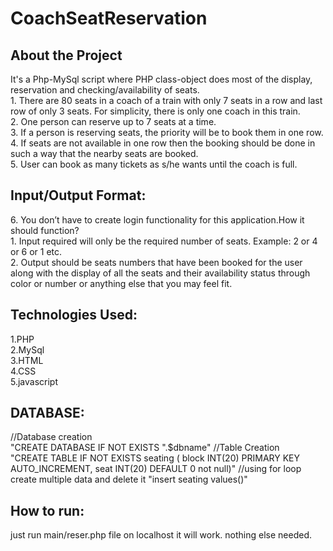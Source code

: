 # CoachSeatReservation
<h2>About the Project</h2>
It's a Php-MySql script where PHP class-object does most of the display, reservation and checking/availability of seats.<br>
1. There are 80 seats in a coach of a train with only 7 seats in a row and last row of only 3
seats. For simplicity, there is only one coach in this train.<br>
2. One person can reserve up to 7 seats at a time.<br>
3. If a person is reserving seats, the priority will be to book them in one row.<br>
4. If seats are not available in one row then the booking should be done in such a way that the
nearby seats are booked.<br>
5. User can book as many tickets as s/he wants until the coach is full.<br>
<h2>Input/Output Format:</h2>
6. You don’t have to create login functionality for this application.How it should function?<br>
1. Input required will only be the required number of seats. Example: 2 or 4 or 6 or 1 etc.<br>
2. Output should be seats numbers that have been booked for the user along with the display of
all the seats and their availability status through color or number or anything else that you may
feel fit.<br>
<h2>Technologies Used:</h2>
1.PHP<br>
2.MySql<br>
3.HTML<br>
4.CSS<br>
5.javascript<br>
<h2> DATABASE:</h2>
//Database creation<br>
"CREATE DATABASE IF NOT EXISTS ".$dbname"
//Table Creation<br>
"CREATE TABLE IF NOT EXISTS seating (
    	block INT(20) PRIMARY KEY AUTO_INCREMENT,
    	seat INT(20) DEFAULT 0 not null)"
//using for loop create multiple data and delete it 
"insert seating values()"
<h2>How to run:</h2>
just run main/reser.php file on localhost it will work. nothing else needed.
